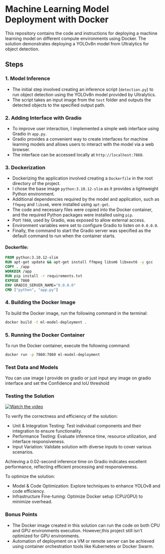 # Machine Learning Model Deployment with Docker

This repository contains the code and instructions for deploying a machine learning model on different compute environments using Docker. The solution demonstrates deploying a YOLOv8n model from Ultralytics for object detection.

## Steps

### 1. Model Inference
- The initial step involved creating an inference script (`detection.py`) to run object detection using the YOLOv8n model provided by Ultralytics. 
- The script takes an input image from the `test` folder and outputs the detected objects to the specified output path.

### 2. Adding Interface with Gradio
- To improve user interaction, I implemented a simple web interface using Gradio in `app.py`.
- Gradio provides a convenient way to create interfaces for machine learning models and allows users to interact with the model via a web browser.
- The interface can be accessed locally at `http://localhost:7860`.

### 3. Dockerization
- Dockerizing the application involved creating a `Dockerfile` in the root directory of the project.
- I chose the base image `python:3.10.12-slim` as it provides a lightweight Python environment.
- Additional dependencies required by the model and application, such as `ffmpeg` and `libsm6`, were installed using `apt-get`.
- The code and necessary files were copied into the Docker container, and the required Python packages were installed using `pip`.
- Port `7860`, used by Gradio, was exposed to allow external access.
- Environment variables were set to configure Gradio to listen on `0.0.0.0`.
- Finally, the command to start the Gradio server was specified as the default command to run when the container starts.

#### Dockerfile:
```dockerfile
FROM python:3.10.12-slim
RUN apt-get update && apt-get install ffmpeg libsm6 libxext6 -y gcc
COPY . /app
WORKDIR /app
RUN pip install -r requirements.txt
EXPOSE 7860
ENV GRADIO_SERVER_NAME="0.0.0.0"
CMD ["python", "app.py"]
```

### 4. Building the Docker Image
To build the Docker image, run the following command in the terminal:
```bash
docker build -t ml-model-deployment .
```

### 5. Running the Docker Container
To run the Docker container, execute the following command:
```bash
docker run -p 7860:7860 ml-model-deployment
```

### Test Data and Models
You can use image I provide on gradio or just input any image on gradio interface and set the Confidence and IoU threshold

### Testing the Solution 
[![Watch the video](https://img.youtube.com/vi/Dt5taTKFw8k/0.jpg)](https://youtu.be/Dt5taTKFw8k)

To verify the correctness and efficiency of the solution:

- Unit & Integration Testing: Test individual components and their integration to ensure functionality.
- Performance Testing: Evaluate inference time, resource utilization, and interface responsiveness.
- Input Variation: Validate solution with diverse inputs to cover various scenarios.

Achieving a 0.02-second inference time on Gradio indicates excellent performance, reflecting efficient processing and responsiveness.

To optimize the solution:

- Model & Code Optimization: Explore techniques to enhance YOLOv8 and code efficiency.
- Infrastructure Fine-tuning: Optimize Docker setup (CPU/GPU) to minimize overhead.

### Bonus Points
- The Docker image created in this solution can run the code on both CPU and GPU environments execution. However,this project still isn't optimized for GPU environments.
- Automation of deployment on a VM or remote server can be achieved using container orchestration tools like Kubernetes or Docker Swarm.
